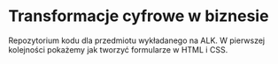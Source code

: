 # Transformacje cyfrowe w biznesie
Repozytorium kodu dla przedmiotu wykładanego na ALK. W pierwszej kolejności pokażemy jak tworzyć formularze w HTML i CSS. 
